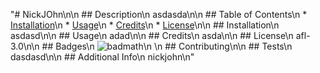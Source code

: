 "# NickJOhn\n\n  ## Description\n  asdasda\n\n  ## Table of Contents\n  * [Installation](asdasd)\n  * [Usage](adad)\n  * [Credits](asda)\n  * [License](afl-3.0)\n\n  ## Installation\n  asdasd\n\n  ## Usage\n  adad\n\n  ## Credits\n  asda\n\n  ## License\n  afl-3.0\n\n  ## Badges\n  ![badmath](https://img.shields.io/github/languages/top/nielsenjared/badmath)\n  \n  ## Contributing\n\n  ## Tests\n  dasdasd\n\n  ## Additional Info\n  nickjohn\n"